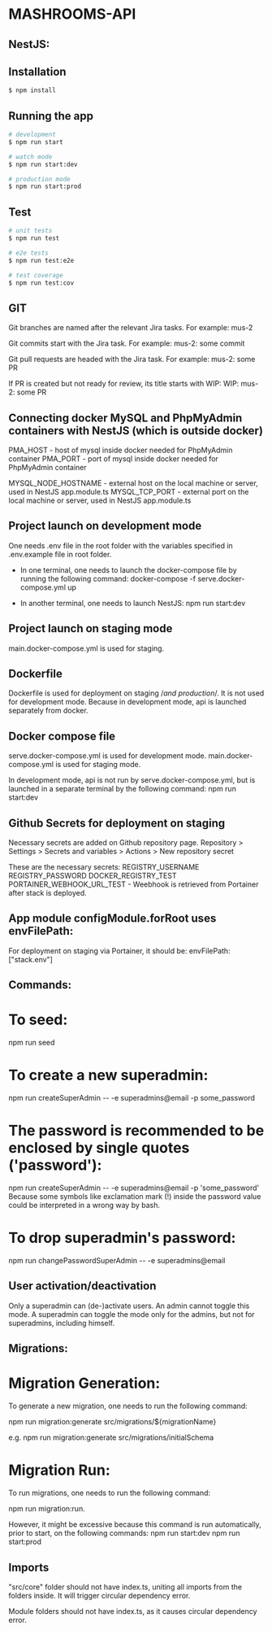 # MASHROOMS-API

## NestJS:

## Installation

```bash
$ npm install
```

## Running the app

```bash
# development
$ npm run start

# watch mode
$ npm run start:dev

# production mode
$ npm run start:prod
```

## Test

```bash
# unit tests
$ npm run test

# e2e tests
$ npm run test:e2e

# test coverage
$ npm run test:cov
```

## GIT

Git branches are named after the relevant Jira tasks. For example:
mus-2

Git commits start with the Jira task. For example:
mus-2: some commit

Git pull requests are headed with the Jira task. For example:
mus-2: some PR

If PR is created but not ready for review, its title starts with WIP:
WIP: mus-2: some PR

## Connecting docker MySQL and PhpMyAdmin containers with NestJS (which is outside docker)

PMA_HOST - host of mysql inside docker needed for PhpMyAdmin container
PMA_PORT - port of mysql inside docker needed for PhpMyAdmin container

MYSQL_NODE_HOSTNAME - external host on the local machine or server, used in NestJS app.module.ts
MYSQL_TCP_PORT - external port on the local machine or server, used in NestJS app.module.ts

## Project launch on development mode

One needs .env file in the root folder with the variables specified in .env.example file in root folder.

- In one terminal, one needs to launch the docker-compose file by running the following command:
  docker-compose -f serve.docker-compose.yml up

- In another terminal, one needs to launch NestJS:
  npm run start:dev

## Project launch on staging mode

main.docker-compose.yml is used for staging.

## Dockerfile

Dockerfile is used for deployment on staging /_and production_/.
It is not used for development mode. Because in development mode, api is launched separately from docker.

## Docker compose file

serve.docker-compose.yml is used for development mode.
main.docker-compose.yml is used for staging mode.

In development mode, api is not run by serve.docker-compose.yml, but is launched in a separate terminal by the following command:
npm run start:dev

## Github Secrets for deployment on staging

Necessary secrets are added on Github repository page.
Repository > Settings > Secrets and variables > Actions > New repository secret

These are the necessary secrets:
REGISTRY_USERNAME
REGISTRY_PASSWORD
DOCKER_REGISTRY_TEST
PORTAINER_WEBHOOK_URL_TEST - Weebhook is retrieved from Portainer after stack is deployed.

## App module configModule.forRoot uses envFilePath:

For deployment on staging via Portainer, it should be:
envFilePath: ["stack.env"]

## Commands:

# To seed:

npm run seed

# To create a new superadmin:

npm run createSuperAdmin -- -e superadmins@email -p some_password

# The password is recommended to be enclosed by single quotes ('password'):

npm run createSuperAdmin -- -e superadmins@email -p 'some_password'
Because some symbols like exclamation mark (!) inside the password value could be interpreted in a wrong way by bash.

# To drop superadmin's password:

npm run changePasswordSuperAdmin -- -e superadmins@email

## User activation/deactivation

Only a superadmin can (de-)activate users. An admin cannot toggle this mode. A superadmin can toggle the mode only for the admins, but not for superadmins, including himself.

## Migrations:

# Migration Generation:

To generate a new migration, one needs to run the following command:

npm run migration:generate src/migrations/${migrationName}

e.g. npm run migration:generate src/migrations/initialSchema

# Migration Run:

To run migrations, one needs to run the following command:

npm run migration:run.

However, it might be excessive because this command is run automatically, prior to start, on the following commands:
npm run start:dev
npm run start:prod

## Imports

"src/core" folder should not have index.ts, uniting all imports from the folders inside. It will trigger circular dependency error.

Module folders should not have index.ts, as it causes circular dependency error.
